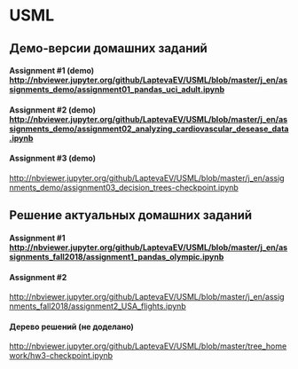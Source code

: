 # USML
## Демо-версии домашних заданий
#### Assignment #1 (demo) http://nbviewer.jupyter.org/github/LaptevaEV/USML/blob/master/j_en/assignments_demo/assignment01_pandas_uci_adult.ipynb
#### Assignment #2 (demo) http://nbviewer.jupyter.org/github/LaptevaEV/USML/blob/master/j_en/assignments_demo/assignment02_analyzing_cardiovascular_desease_data.ipynb
#### Assignment #3 (demo) 
http://nbviewer.jupyter.org/github/LaptevaEV/USML/blob/master/j_en/assignments_demo/assignment03_decision_trees-checkpoint.ipynb

## Решение актуальных домашних заданий
#### Assignment #1 http://nbviewer.jupyter.org/github/LaptevaEV/USML/blob/master/j_en/assignments_fall2018/assignment1_pandas_olympic.ipynb
#### Assignment #2
http://nbviewer.jupyter.org/github/LaptevaEV/USML/blob/master/j_en/assignments_fall2018/assignment2_USA_flights.ipynb



#### Дерево решений (не доделано)
http://nbviewer.jupyter.org/github/LaptevaEV/USML/blob/master/tree_homework/hw3-checkpoint.ipynb
